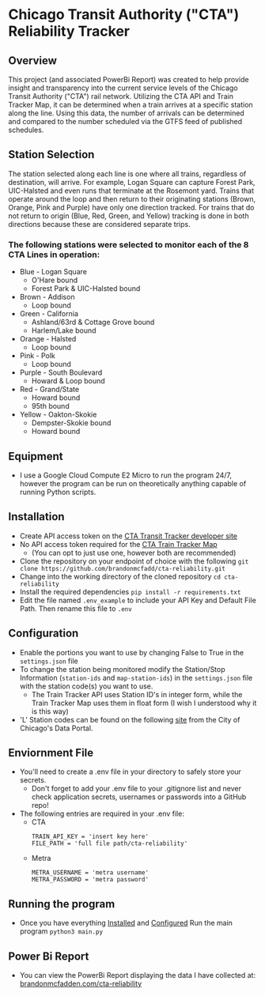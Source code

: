 # Chicago Transit Authority ("CTA") Reliability Tracker

## Overview
This project (and associated PowerBi Report) was created to help provide insight and transparency into the current service levels of the Chicago Transit Authority ("CTA") rail network. Utilizing the CTA API and Train Tracker Map, it can be determined when a train arrives at a specific station along the line. Using this data, the number of arrivals can be determined and compared to the number scheduled via the GTFS feed of published schedules.

## Station Selection 
The station selected along each line is one where all trains, regardless of destination, will arrive. For example, Logan Square can capture Forest Park, UIC-Halsted and even runs that terminate at the Rosemont yard. Trains that operate around the loop and then return to their originating stations (Brown, Orange, Pink and Purple) have only one direction tracked. For trains that do not return to origin (Blue, Red, Green, and Yellow) tracking is done in both directions because these are considered separate trips. 

### The following stations were selected to monitor each of the 8 CTA Lines in operation:
* Blue - Logan Square
    * O'Hare bound
    * Forest Park & UIC-Halsted bound
* Brown - Addison
    * Loop bound
* Green - California
    * Ashland/63rd & Cottage Grove bound
    * Harlem/Lake bound
* Orange - Halsted
    * Loop bound
* Pink - Polk
    * Loop bound
* Purple - South Boulevard
    * Howard & Loop bound
* Red - Grand/State
    * Howard bound
    * 95th bound
* Yellow - Oakton-Skokie
    * Dempster-Skokie bound
    * Howard bound

## Equipment
* I use a Google Cloud Compute E2 Micro to run the program 24/7, however the program can be run on theoretically anything capable of running Python scripts.

## Installation
* Create API access token on the [CTA Transit Tracker developer site](https://www.transitchicago.com/developers/traintracker/) 
* No API access token required for the [CTA Train Tracker Map](https://www.transitchicago.com/traintrackermap/)
    * (You can opt to just use one, however both are recommended)
* Clone the repository on your endpoint of choice with the following `git clone https://github.com/brandonmcfadd/cta-reliability.git`
* Change into the working directory of the cloned repository `cd cta-reliability`
* Install the required dependencies `pip install -r requirements.txt`
* Edit the file named `.env_example` to include your API Key and Default File Path. Then rename this file to `.env`

## Configuration
* Enable the portions you want to use by changing False to True in the `settings.json` file
* To change the station being monitored modify the Station/Stop Information (`station-ids` and `map-station-ids`) in the `settings.json` file with the station code(s) you want to use. 
    * The Train Tracker API uses Station ID's in integer form, while the Train Tracker Map uses them in float form (I wish I understood why it is this way)
* 'L' Station codes can be found on the following [site](https://data.cityofchicago.org/Transportation/CTA-System-Information-List-of-L-Stops/8pix-ypme) from the City of Chicago's Data Portal.

## Enviornment File
* You'll need to create a .env file in your directory to safely store your secrets.
    * Don't forget to add your .env file to your .gitignore list and never check application secrets, usernames or passwords into a GitHub repo! 
* The following entries are required in your .env file:
    * CTA
        ```
        TRAIN_API_KEY = 'insert key here'
        FILE_PATH = 'full file path/cta-reliability'
        ```
    * Metra
        ```
        METRA_USERNAME = 'metra username'
        METRA_PASSWORD = 'metra password'
        ```

## Running the program
* Once you have everything [Installed](#Installation) and [Configured](#Configuration) Run the main program `python3 main.py`

## Power Bi Report
* You can view the PowerBi Report displaying the data I have collected at:<br>[brandonmcfadden.com/cta-reliability](https://brandonmcfadden.com/cta-reliability)